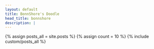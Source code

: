 ```yaml
---
layout: default
title: BonnShore's Doodle
head_title: bonnshore
description: |
---
```

<div id="cz_display">
{% assign posts_all = site.posts %}
{% assign count = 10 %}
{% include custom/posts_all %}
<input type="hidden" id="cz_offset" value="10" />
</div>
